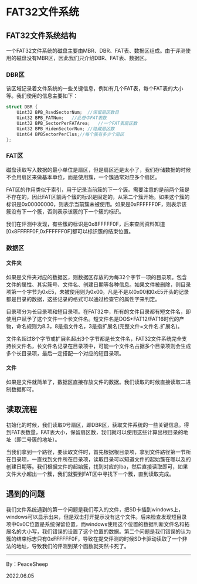 # FAT32文件系统


## FAT32文件系统结构

一个FAT32文件系统的磁盘主要由MBR、DBR、FAT表、数据区组成。由于评测使用的磁盘没有MBR区，因此我们只介绍DBR、FAT表、数据区。



### DBR区

该区域记录着文件系统的一些关键信息，例如有几个FAT表，每个FAT表的大小等。我们使用的信息主要如下：

```cpp
struct DBR {
	Uint32 BPB_RsvdSectorNum;  //保留扇区数⽬ 
	Uint32 BPB_FATNum;   //此卷中FAT表数 
	Uint32 BPB_SectorPerFATArea;   //⼀个FAT表扇区数 
	Uint32 BPB_HidenSectorNum; //隐藏扇区数
	Uint64 BPBSectorPerClus;//每个簇有多少个扇区
};
```

### FAT区
磁盘读取写入数据的最小单位是扇区，但是扇区还是太小了，我们存储数据的时候不会用扇区来做基本单位，而是使用簇，一个簇通常对应多个扇区。

FAT区的作用类似于索引，用于记录当前簇的下一个簇。需要注意的是前两个簇是不存在的，因此FAT区前两个簇的标识是固定的，从第二个簇开始。如果这个簇的标识是0x00000000，则表示当前簇未被使用。如果是0xFFFFFF0F，则表示该簇没有下一个簇，否则表示该簇的下一个簇的标识。

我们在评测中发现，有些簇的标识是0x8FFFFF0F，后来查阅资料知道[0x8FFFFF0F,0xFFFFFF0F]都可以标识簇的结束位置。

### 数据区


#### 文件夹

如果是文件夹对应的数据区，则数据区存放的为每32个字节一项的目录项。包含文件的属性、其实簇号、文件名、创建日期等各种信息。如果文件被删除，则目录项第一个字节为0xE5，未被使用则为0x00。凡是不是以0x00和0xE5开头的记录都是目录的数据，这些记录的格式可以通过检查它的属性字来判定。

目录项分为长目录项和短目录项。在FAT32中，所有的文件目录都有短文件名，即使用户赋予了这个文件一个长文件名。短⽂件名是DOS+FAT12/FAT16时代的产物，命名规则为8.3，8是指⽂件名，3是指扩展名(完整⽂件=⽂件名.扩展名)。


文件名超过8个字节或扩展名超出3个字节都是长⽂件名，FAT32⽂件系统完全⽀持长⽂件名，长⽂件名记录在⽬录项中，可能⼀个⽂件名占据多个⽬录项则会生成多个长目录项，最后一定搭配一个对应的短目录项。

#### 文件

如果是文件就简单了，数据区直接存放文件的数据。我们读取的时候直接读取二进制数据即可。


## 读取流程

初始化的时候，我们读取0号扇区，即DBR区，获取文件系统的一些关键信息。得到FAT表数量，FAT表大小，保留扇区数，我们就可以使用这些计算出根目录的地址（即二号簇的地址）。

当我们拿到一个路径，要读取文件时，首先根据根目录项，拿到文件路径第一节所在目录项，一直找到文件所在目录项，读取目录可以知道文件的起始簇在哪以及的创建日期等。我们根据文件的起始簇，找到对应的lba，然后直接读取即可，如果文件大小超出一个簇，我们就要到FAT区中寻找下一个簇，直到读取完成。


## 遇到的问题

我们文件系统遇到的第一个问题是我们写入的文件，把SD卡插到windows上，windows可以显示出来，但是双击打开提示没有这个文件。后来检查发现短目录项中0x0C位置是系统保留位置，而windows使用这个位置的数据判断文件名和拓展名的大小写，我们错误的设置了这个位置的数据。第二个问题是我们错误的认为簇的结束标志只有0xFFFFFF0F，导致在提交评测的时候SD卡驱动读取了一个非法的地址，导致我们的评测到某个函数就突然卡死了。





-----------------

By：PeaceSheep

2022.06.05